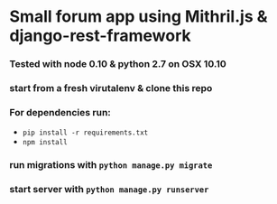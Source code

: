# Small forum app using Mithril.js & django-rest-framework

### Tested with node 0.10 & python 2.7 on OSX 10.10

### start from a fresh virutalenv & clone this repo

### For dependencies run:

-   `pip install -r requirements.txt`
-   `npm install`

### run migrations with `python manage.py migrate`

### start server with `python manage.py runserver`


